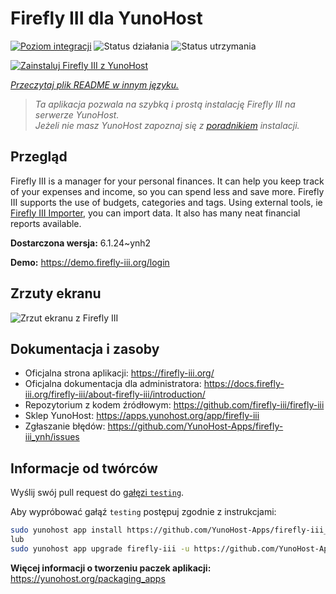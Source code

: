 <!--
To README zostało automatycznie wygenerowane przez <https://github.com/YunoHost/apps/tree/master/tools/readme_generator>
Nie powinno być ono edytowane ręcznie.
-->

# Firefly III dla YunoHost

[![Poziom integracji](https://apps.yunohost.org/badge/integration/firefly-iii)](https://ci-apps.yunohost.org/ci/apps/firefly-iii/)
![Status działania](https://apps.yunohost.org/badge/state/firefly-iii)
![Status utrzymania](https://apps.yunohost.org/badge/maintained/firefly-iii)

[![Zainstaluj Firefly III z YunoHost](https://install-app.yunohost.org/install-with-yunohost.svg)](https://install-app.yunohost.org/?app=firefly-iii)

*[Przeczytaj plik README w innym języku.](./ALL_README.md)*

> *Ta aplikacja pozwala na szybką i prostą instalację Firefly III na serwerze YunoHost.*  
> *Jeżeli nie masz YunoHost zapoznaj się z [poradnikiem](https://yunohost.org/install) instalacji.*

## Przegląd

Firefly III is a manager for your personal finances. It can help you keep track of your expenses and income, so you can spend less and save more. Firefly III supports the use of budgets, categories and tags. Using external tools, ie [Firefly III Importer](https://github.com/YunoHost-Apps/firefly-iii-di_ynh), you can import data. It also has many neat financial reports available.


**Dostarczona wersja:** 6.1.24~ynh2

**Demo:** <https://demo.firefly-iii.org/login>

## Zrzuty ekranu

![Zrzut ekranu z Firefly III](./doc/screenshots/imac-complete.png)

## Dokumentacja i zasoby

- Oficjalna strona aplikacji: <https://firefly-iii.org/>
- Oficjalna dokumentacja dla administratora: <https://docs.firefly-iii.org/firefly-iii/about-firefly-iii/introduction/>
- Repozytorium z kodem źródłowym: <https://github.com/firefly-iii/firefly-iii>
- Sklep YunoHost: <https://apps.yunohost.org/app/firefly-iii>
- Zgłaszanie błędów: <https://github.com/YunoHost-Apps/firefly-iii_ynh/issues>

## Informacje od twórców

Wyślij swój pull request do [gałęzi `testing`](https://github.com/YunoHost-Apps/firefly-iii_ynh/tree/testing).

Aby wypróbować gałąź `testing` postępuj zgodnie z instrukcjami:

```bash
sudo yunohost app install https://github.com/YunoHost-Apps/firefly-iii_ynh/tree/testing --debug
lub
sudo yunohost app upgrade firefly-iii -u https://github.com/YunoHost-Apps/firefly-iii_ynh/tree/testing --debug
```

**Więcej informacji o tworzeniu paczek aplikacji:** <https://yunohost.org/packaging_apps>
